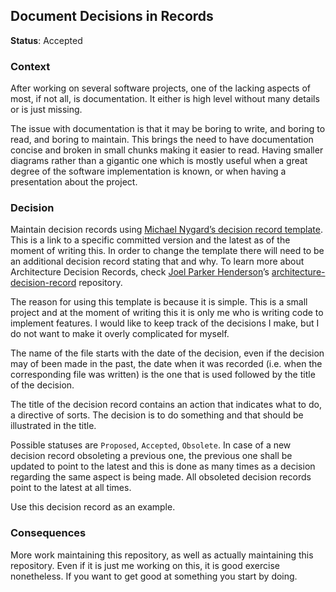 Document Decisions in Records
-----------------------------

**Status**: Accepted

### Context

After working on several software projects, one of the lacking aspects of most, if not all, is documentation. It either is high level without many details or is just missing.

The issue with documentation is that it may be boring to write, and boring to read, and boring to maintain. This brings the need to have documentation concise and broken in small chunks making it easier to read. Having smaller diagrams rather than a gigantic one which is mostly useful when a great degree of the software implementation is known, or when having a presentation about the project.

### Decision

Maintain decision records using [Michael Nygard’s decision record template](https://github.com/joelparkerhenderson/architecture-decision-record/blob/315e9b721b8c3719573a3ef68d5163a082c22a6c/templates/decision-record-template-by-michael-nygard/index.md). This is a link to a specific committed version and the latest as of the moment of writing this. In order to change the template there will need to be an additional decision record stating that and why. To learn more about Architecture Decision Records, check [Joel Parker Henderson](https://github.com/joelparkerhenderson)’s [architecture-decision-record](https://github.com/joelparkerhenderson/architecture-decision-record) repository.

The reason for using this template is because it is simple. This is a small project and at the moment of writing this it is only me who is writing code to implement features. I would like to keep track of the decisions I make, but I do not want to make it overly complicated for myself.

The name of the file starts with the date of the decision, even if the decision may of been made in the past, the date when it was recorded (i.e. when the corresponding file was written) is the one that is used followed by the title of the decision.

The title of the decision record contains an action that indicates what to do, a directive of sorts. The decision is to do something and that should be illustrated in the title.

Possible statuses are `Proposed`, `Accepted`, `Obsolete`. In case of a new decision record obsoleting a previous one, the previous one shall be updated to point to the latest and this is done as many times as a decision regarding the same aspect is being made. All obsoleted decision records point to the latest at all times.

Use this decision record as an example.

### Consequences

More work maintaining this repository, as well as actually maintaining this repository. Even if it is just me working on this, it is good exercise nonetheless. If you want to get good at something you start by doing.